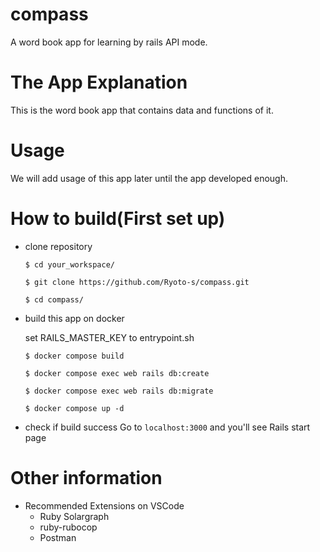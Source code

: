 # compass

A word book app for learning by rails API mode.

# The App Explanation

This is the word book app that contains data and functions of it.

# Usage

We will add usage of this app later until the app developed enough.

# How to build(First set up)

- clone repository

  `$ cd your_workspace/`

  `$ git clone https://github.com/Ryoto-s/compass.git`
  
  `$ cd compass/`


- build this app on docker

  set RAILS_MASTER_KEY to entrypoint.sh

  `$ docker compose build`

  `$ docker compose exec web rails db:create`

  `$ docker compose exec web rails db:migrate`
  
  `$ docker compose up -d`


- check if build success
  Go to `localhost:3000` and you'll see Rails start page

# Other information

- Recommended Extensions on VSCode
  - Ruby Solargraph
  - ruby-rubocop
  - Postman
